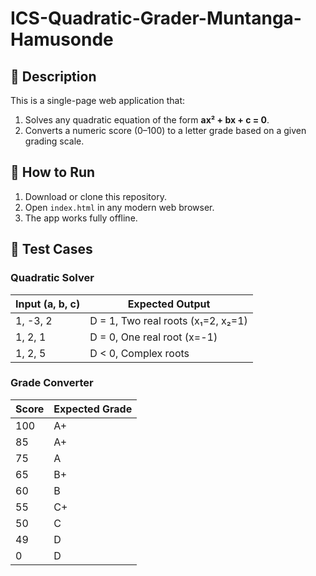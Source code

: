# ICS-Quadratic-Grader-Muntanga-Hamusonde

## 📘 Description
This is a single-page web application that:
1. Solves any quadratic equation of the form **ax² + bx + c = 0**.
2. Converts a numeric score (0–100) to a letter grade based on a given grading scale.

## 🚀 How to Run
1. Download or clone this repository.
2. Open `index.html` in any modern web browser.
3. The app works fully offline.

## 🧮 Test Cases

### Quadratic Solver
| Input (a, b, c) | Expected Output |
|-----------------|----------------|
| 1, -3, 2        | D = 1, Two real roots (x₁=2, x₂=1) |
| 1, 2, 1         | D = 0, One real root (x=-1) |
| 1, 2, 5         | D < 0, Complex roots |

### Grade Converter
| Score | Expected Grade |
|-------|----------------|
| 100   | A+ |
| 85    | A+ |
| 75    | A |
| 65    | B+ |
| 60    | B |
| 55    | C+ |
| 50    | C |
| 49    | D |
| 0     | D |
